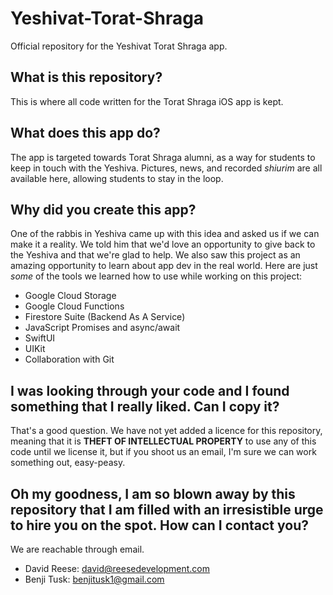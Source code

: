 # Yeshivat-Torat-Shraga
Official repository for the Yeshivat Torat Shraga app.

## What is this repository?
This is where all code written for the Torat Shraga iOS app is kept.

## What does this app do?
The app is targeted towards Torat Shraga alumni, as a way for students to keep in touch with the Yeshiva.
Pictures, news, and recorded _shiurim_ are all available here, allowing students to stay in the loop.

## Why did you create this app?
One of the rabbis in Yeshiva came up with this idea and asked us if we can make it a reality.
We told him that we'd love an opportunity to give back to the Yeshiva and that we're glad to help.
We also saw this project as an amazing opportunity to learn about app dev in the real world. Here are just
_some_ of the tools we learned how to use while working on this project:
- Google Cloud Storage
- Google Cloud Functions
- Firestore Suite (Backend As A Service)
- JavaScript Promises and async/await
- SwiftUI
- UIKit
- Collaboration with Git

## I was looking through your code and I found something that I really liked. Can I copy it?
That's a good question. We have not yet added a licence for this repository,
meaning that it is **THEFT OF INTELLECTUAL PROPERTY** to use any of this code until we license it,
but if you shoot us an email, I'm sure we can work something out, easy-peasy.

## Oh my goodness, I am so blown away by this repository that I am filled with an irresistible urge to hire you on the spot. How can I contact you?
We are reachable through email.
- David Reese: david@reesedevelopment.com
- Benji Tusk: benjitusk1@gmail.com
